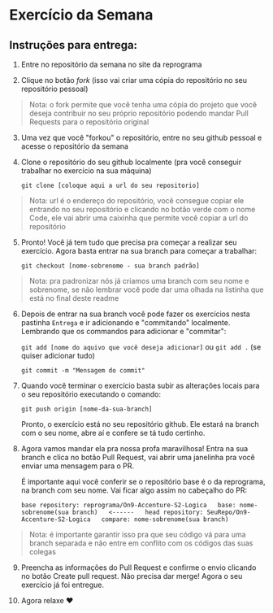 # Exercício da Semana

## Instruções para entrega:
1. Entre no repositório da semana no site da reprograma

2. Clique no botão *fork* (isso vai criar uma cópia do repositório no seu repositório pessoal)
  > Nota: o fork permite que você tenha uma cópia do projeto que você deseja contribuir no seu próprio repositório podendo mandar Pull Requests para o repositório original
3. Uma vez que você "forkou" o repositório, entre no seu github pessoal e acesse o repositório da semana

4. Clone o repositório do seu github localmente (pra você conseguir trabalhar no exercício na sua máquina)

    `git clone [coloque aqui a url do seu repositorio]`
  >Nota: url é o endereço do repositório, você consegue copiar ele entrando no seu repositório e clicando no botão verde com o nome Code, ele vai abrir uma caixinha que permite você copiar a url do repositório

5. Pronto! Você já tem tudo que precisa pra começar a realizar seu exercício. Agora basta entrar na sua branch para começar a trabalhar:

    `git checkout [nome-sobrenome - sua branch padrão]`
  >Nota: pra padronizar nós já criamos uma branch com seu nome e sobrenome, se não lembrar você pode dar uma olhada na listinha que está no final deste readme
6. Depois de entrar na sua branch você pode fazer os exercícios nesta pastinha `Entrega` e ir adicionando e "commitando" localmente. Lembrando que os commandos para adicionar e "commitar":

    `git add [nome do aquivo que você deseja adicionar]` ou `git add .` (se quiser adicionar tudo) 

    `git commit -m "Mensagem do commit"`
    
7. Quando você terminar o exercício basta subir as alterações locais para o seu repositório executando o comando:

    `git push origin [nome-da-sua-branch]`

    Pronto, o exercício está no seu repositório github. Ele estará na branch com o seu nome, abre aí e confere se tá tudo certinho.
    
8. Agora vamos mandar ela pra nossa profa maravilhosa! Entra na sua branch e clica no botão Pull Request, vai abrir uma janelinha pra você enviar uma mensagem para o PR.
    
    É importante aqui você conferir se o repositório base é o da reprograma, na branch com seu nome. Vai ficar algo assim no cabeçalho do PR:

    `base repository: reprograma/On9-Accenture-S2-Logica   base: nome-sobrenome(sua branch)   <------   head repository: SeuRepo/On9-Accenture-S2-Logica   compare: nome-sobrenome(sua branch)`
  >Nota: é importante garantir isso pra que seu código vá para uma branch separada e não entre em conflito com os códigos das suas colegas
9. Preencha as informações do Pull Request e confirme o envio clicando no botão Create pull request. Não precisa dar merge!
Agora o seu exercício já foi entregue.

10. Agora relaxe :heart: